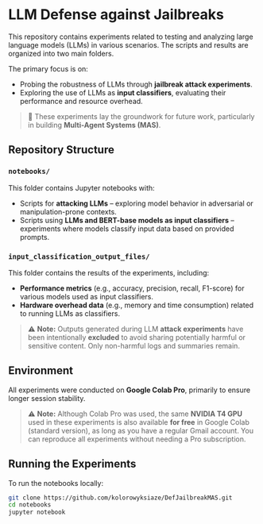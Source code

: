 # LLM Defense against Jailbreaks

This repository contains experiments related to testing and analyzing large language models (LLMs) in various scenarios. The scripts and results are organized into two main folders.

The primary focus is on:

- Probing the robustness of LLMs through **jailbreak attack experiments**.
- Exploring the use of LLMs as **input classifiers**, evaluating their performance and resource overhead.

> 🧠 These experiments lay the groundwork for future work, particularly in building **Multi-Agent Systems (MAS)**.

## Repository Structure

### `notebooks/`

This folder contains Jupyter notebooks with:

- Scripts for **attacking LLMs** – exploring model behavior in adversarial or manipulation-prone contexts.
- Scripts using **LLMs and BERT-base models as input classifiers** – experiments where models classify input data based on provided prompts.

### `input_classification_output_files/`

This folder contains the results of the experiments, including:

- **Performance metrics** (e.g., accuracy, precision, recall, F1-score) for various models used as input classifiers.
- **Hardware overhead data** (e.g., memory and time consumption) related to running LLMs as classifiers.

> ⚠️ **Note:** Outputs generated during LLM **attack experiments** have been intentionally **excluded** to avoid sharing potentially harmful or sensitive content. Only non-harmful logs and summaries remain.

## Environment

All experiments were conducted on **Google Colab Pro**, primarily to ensure longer session stability.

> ⚠️ **Note:** Although Colab Pro was used, the same **NVIDIA T4 GPU** used in these experiments is also available **for free** in Google Colab (standard version), as long as you have a regular Gmail account. You can reproduce all experiments without needing a Pro subscription.

## Running the Experiments

To run the notebooks locally:

```bash
git clone https://github.com/kolorowyksiaze/DefJailbreakMAS.git
cd notebooks
jupyter notebook
